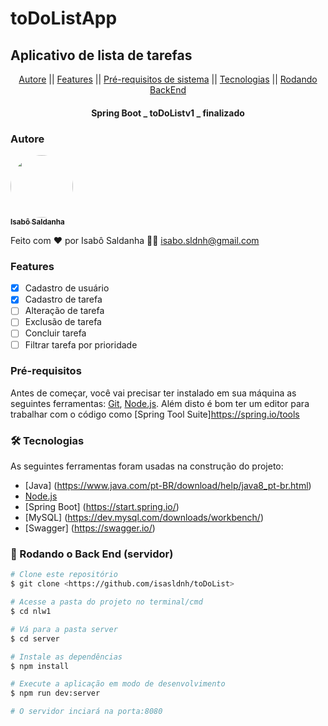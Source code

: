 # toDoListApp
## Aplicativo de lista de tarefas

<p align="center">
  <a href="#autore">Autore</a> ||
  <a href="#features">Features</a> ||
  <a href="pre-requisitos">Pré-requisitos de sistema</a> ||
  <a href="tecnologias">Tecnologias</a> ||
  <a href="servidor">Rodando BackEnd</a>
</p>

<h4 align="center"> 
	Spring Boot _ toDoListv1 _ finalizado
</h4>

### Autore

<a href="https://linkedin.com/in/isabosldnh/">
 <img style="border-radius: 50%;" src="https://avatars.githubusercontent.com/u/85135286?s=96&v=4" width="100px;" alt="">
 <br />
 <sub><b>Isabô Saldanha</b></sub></a> 

Feito com ❤️ por Isabô Saldanha 
👋🏽 isabo.sldnh@gmail.com

### Features

- [x] Cadastro de usuário
- [x] Cadastro de tarefa
- [ ] Alteração de tarefa
- [ ] Exclusão de tarefa
- [ ] Concluir tarefa
- [ ] Filtrar tarefa por prioridade

### Pré-requisitos

Antes de começar, você vai precisar ter instalado em sua máquina as seguintes ferramentas:
[Git](https://git-scm.com), [Node.js](https://nodejs.org/en/). 
Além disto é bom ter um editor para trabalhar com o código como [Spring Tool Suite]https://spring.io/tools

### 🛠 Tecnologias

As seguintes ferramentas foram usadas na construção do projeto:

- [Java] (https://www.java.com/pt-BR/download/help/java8_pt-br.html)
- [Node.js](https://node.js)
- [Spring Boot] (https://start.spring.io/)
- [MySQL] (https://dev.mysql.com/downloads/workbench/)
- [Swagger] (https://swagger.io/)

### 🎲 Rodando o Back End (servidor)

```bash
# Clone este repositório
$ git clone <https://github.com/isasldnh/toDoList>

# Acesse a pasta do projeto no terminal/cmd
$ cd nlw1

# Vá para a pasta server
$ cd server

# Instale as dependências
$ npm install

# Execute a aplicação em modo de desenvolvimento
$ npm run dev:server

# O servidor inciará na porta:8080
